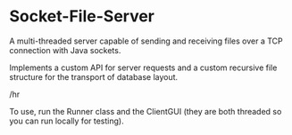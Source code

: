 # Socket-File-Server

A multi-threaded server capable of sending and receiving files over a TCP connection with Java sockets.

Implements a custom API for server requests and a custom recursive file structure for the transport of database layout.

/hr

To use, run the Runner class and the ClientGUI (they are both threaded so you can run locally for testing).
